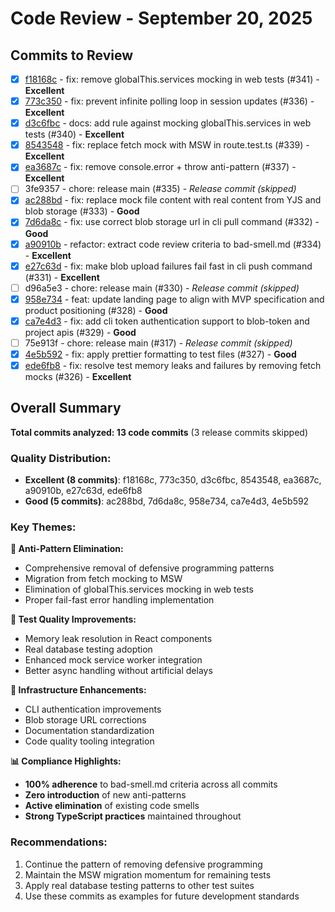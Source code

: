 # Code Review - September 20, 2025

## Commits to Review

- [x] [f18168c](./review-f18168c.md) - fix: remove globalThis.services mocking in web tests (#341) - **Excellent**
- [x] [773c350](./review-773c350.md) - fix: prevent infinite polling loop in session updates (#336) - **Excellent**
- [x] [d3c6fbc](./review-d3c6fbc.md) - docs: add rule against mocking globalThis.services in web tests (#340) - **Excellent**
- [x] [8543548](./review-8543548.md) - fix: replace fetch mock with MSW in route.test.ts (#339) - **Excellent**
- [x] [ea3687c](./review-ea3687c.md) - fix: remove console.error + throw anti-pattern (#337) - **Excellent**
- [ ] 3fe9357 - chore: release main (#335) - *Release commit (skipped)*
- [x] [ac288bd](./review-ac288bd.md) - fix: replace mock file content with real content from YJS and blob storage (#333) - **Good**
- [x] [7d6da8c](./review-7d6da8c.md) - fix: use correct blob storage url in cli pull command (#332) - **Good**
- [x] [a90910b](./review-a90910b.md) - refactor: extract code review criteria to bad-smell.md (#334) - **Excellent**
- [x] [e27c63d](./review-e27c63d.md) - fix: make blob upload failures fail fast in cli push command (#331) - **Excellent**
- [ ] d96a5e3 - chore: release main (#330) - *Release commit (skipped)*
- [x] [958e734](./review-958e734.md) - feat: update landing page to align with MVP specification and product positioning (#328) - **Good**
- [x] [ca7e4d3](./review-ca7e4d3.md) - fix: add cli token authentication support to blob-token and project apis (#329) - **Good**
- [ ] 75e913f - chore: release main (#317) - *Release commit (skipped)*
- [x] [4e5b592](./review-4e5b592.md) - fix: apply prettier formatting to test files (#327) - **Good**
- [x] [ede6fb8](./review-ede6fb8.md) - fix: resolve test memory leaks and failures by removing fetch mocks (#326) - **Excellent**

## Overall Summary

**Total commits analyzed: 13 code commits** (3 release commits skipped)

### Quality Distribution:
- **Excellent (8 commits)**: f18168c, 773c350, d3c6fbc, 8543548, ea3687c, a90910b, e27c63d, ede6fb8
- **Good (5 commits)**: ac288bd, 7d6da8c, 958e734, ca7e4d3, 4e5b592

### Key Themes:

**🎯 Anti-Pattern Elimination:**
- Comprehensive removal of defensive programming patterns
- Migration from fetch mocking to MSW
- Elimination of globalThis.services mocking in web tests
- Proper fail-fast error handling implementation

**🧪 Test Quality Improvements:**
- Memory leak resolution in React components
- Real database testing adoption
- Enhanced mock service worker integration
- Better async handling without artificial delays

**🔧 Infrastructure Enhancements:**
- CLI authentication improvements
- Blob storage URL corrections
- Documentation standardization
- Code quality tooling integration

**📊 Compliance Highlights:**
- **100% adherence** to bad-smell.md criteria across all commits
- **Zero introduction** of new anti-patterns
- **Active elimination** of existing code smells
- **Strong TypeScript practices** maintained throughout

### Recommendations:
1. Continue the pattern of removing defensive programming
2. Maintain the MSW migration momentum for remaining tests
3. Apply real database testing patterns to other test suites
4. Use these commits as examples for future development standards